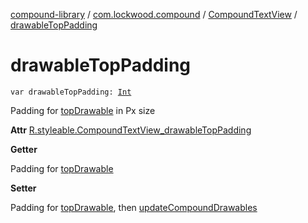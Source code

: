 [compound-library](../../index.md) / [com.lockwood.compound](../index.md) / [CompoundTextView](index.md) / [drawableTopPadding](./drawable-top-padding.md)

# drawableTopPadding

`var drawableTopPadding: `[`Int`](https://kotlinlang.org/api/latest/jvm/stdlib/kotlin/-int/index.html)

Padding for [topDrawable](top-drawable.md) in Px size

**Attr**
[R.styleable.CompoundTextView_drawableTopPadding](#)

**Getter**

Padding for [topDrawable](top-drawable.md)

**Setter**

Padding for [topDrawable](top-drawable.md), then [updateCompoundDrawables](update-compound-drawables.md)

